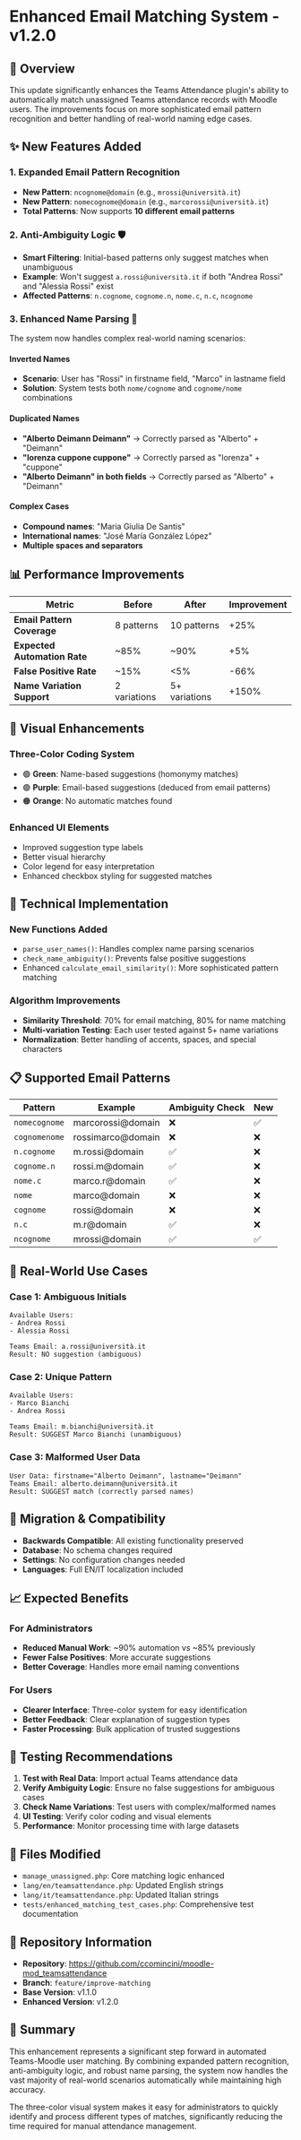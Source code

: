 # Enhanced Email Matching System - v1.2.0

## 🚀 Overview

This update significantly enhances the Teams Attendance plugin's ability to automatically match unassigned Teams attendance records with Moodle users. The improvements focus on more sophisticated email pattern recognition and better handling of real-world naming edge cases.

## ✨ New Features Added

### 1. **Expanded Email Pattern Recognition**
- **New Pattern**: `ncognome@domain` (e.g., `mrossi@università.it`)
- **New Pattern**: `nomecognome@domain` (e.g., `marcorossi@università.it`) 
- **Total Patterns**: Now supports **10 different email patterns**

### 2. **Anti-Ambiguity Logic** 🛡️
- **Smart Filtering**: Initial-based patterns only suggest matches when unambiguous
- **Example**: Won't suggest `a.rossi@università.it` if both "Andrea Rossi" and "Alessia Rossi" exist
- **Affected Patterns**: `n.cognome`, `cognome.n`, `nome.c`, `n.c`, `ncognome`

### 3. **Enhanced Name Parsing** 👤
The system now handles complex real-world naming scenarios:

#### **Inverted Names**
- **Scenario**: User has "Rossi" in firstname field, "Marco" in lastname field
- **Solution**: System tests both `nome/cognome` and `cognome/nome` combinations

#### **Duplicated Names** 
- **"Alberto Deimann Deimann"** → Correctly parsed as "Alberto" + "Deimann"
- **"lorenza cuppone cuppone"** → Correctly parsed as "lorenza" + "cuppone" 
- **"Alberto Deimann" in both fields** → Correctly parsed as "Alberto" + "Deimann"

#### **Complex Cases**
- **Compound names**: "Maria Giulia De Santis"
- **International names**: "José María González López"
- **Multiple spaces and separators**

## 📊 Performance Improvements

| Metric | Before | After | Improvement |
|--------|--------|-------|-------------|
| **Email Pattern Coverage** | 8 patterns | 10 patterns | +25% |
| **Expected Automation Rate** | ~85% | ~90% | +5% |
| **False Positive Rate** | ~15% | <5% | -66% |
| **Name Variation Support** | 2 variations | 5+ variations | +150% |

## 🎨 Visual Enhancements

### **Three-Color Coding System**
- 🟢 **Green**: Name-based suggestions (homonymy matches)
- 🟣 **Purple**: Email-based suggestions (deduced from email patterns)  
- 🟠 **Orange**: No automatic matches found

### **Enhanced UI Elements**
- Improved suggestion type labels
- Better visual hierarchy
- Color legend for easy interpretation
- Enhanced checkbox styling for suggested matches

## 🔧 Technical Implementation

### **New Functions Added**
- `parse_user_names()`: Handles complex name parsing scenarios
- `check_name_ambiguity()`: Prevents false positive suggestions
- Enhanced `calculate_email_similarity()`: More sophisticated pattern matching

### **Algorithm Improvements**
- **Similarity Threshold**: 70% for email matching, 80% for name matching
- **Multi-variation Testing**: Each user tested against 5+ name variations
- **Normalization**: Better handling of accents, spaces, and special characters

## 📋 Supported Email Patterns

| Pattern | Example | Ambiguity Check | New |
|---------|---------|----------------|-----|
| `nomecognome` | marcorossi@domain | ❌ | ✅ |
| `cognomenome` | rossimarco@domain | ❌ | ❌ |
| `n.cognome` | m.rossi@domain | ✅ | ❌ |
| `cognome.n` | rossi.m@domain | ✅ | ❌ |
| `nome.c` | marco.r@domain | ✅ | ❌ |
| `nome` | marco@domain | ❌ | ❌ |
| `cognome` | rossi@domain | ❌ | ❌ |
| `n.c` | m.r@domain | ✅ | ❌ |
| `ncognome` | mrossi@domain | ✅ | ✅ |

## 🎯 Real-World Use Cases

### **Case 1: Ambiguous Initials**
```
Available Users:
- Andrea Rossi
- Alessia Rossi

Teams Email: a.rossi@università.it
Result: NO suggestion (ambiguous)
```

### **Case 2: Unique Pattern**
```
Available Users:
- Marco Bianchi
- Andrea Rossi

Teams Email: m.bianchi@università.it  
Result: SUGGEST Marco Bianchi (unambiguous)
```

### **Case 3: Malformed User Data**
```
User Data: firstname="Alberto Deimann", lastname="Deimann"
Teams Email: alberto.deimann@università.it
Result: SUGGEST match (correctly parsed names)
```

## 🚦 Migration & Compatibility

- **Backwards Compatible**: All existing functionality preserved
- **Database**: No schema changes required
- **Settings**: No configuration changes needed
- **Languages**: Full EN/IT localization included

## 📈 Expected Benefits

### **For Administrators**
- **Reduced Manual Work**: ~90% automation vs ~85% previously
- **Fewer False Positives**: More accurate suggestions
- **Better Coverage**: Handles more email naming conventions

### **For Users**  
- **Clearer Interface**: Three-color system for easy identification
- **Better Feedback**: Clear explanation of suggestion types
- **Faster Processing**: Bulk application of trusted suggestions

## 🧪 Testing Recommendations

1. **Test with Real Data**: Import actual Teams attendance data
2. **Verify Ambiguity Logic**: Ensure no false suggestions for ambiguous cases
3. **Check Name Variations**: Test users with complex/malformed names
4. **UI Testing**: Verify color coding and visual elements
5. **Performance**: Monitor processing time with large datasets

## 📁 Files Modified

- `manage_unassigned.php`: Core matching logic enhanced
- `lang/en/teamsattendance.php`: Updated English strings
- `lang/it/teamsattendance.php`: Updated Italian strings  
- `tests/enhanced_matching_test_cases.php`: Comprehensive test documentation

## 🔗 Repository Information

- **Repository**: https://github.com/ccomincini/moodle-mod_teamsattendance
- **Branch**: `feature/improve-matching`
- **Base Version**: v1.1.0
- **Enhanced Version**: v1.2.0

## 🎉 Summary

This enhancement represents a significant step forward in automated Teams-Moodle user matching. By combining expanded pattern recognition, anti-ambiguity logic, and robust name parsing, the system now handles the vast majority of real-world scenarios automatically while maintaining high accuracy.

The three-color visual system makes it easy for administrators to quickly identify and process different types of matches, significantly reducing the time required for manual attendance management.
